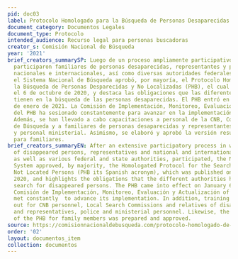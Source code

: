 ```yaml
---
pid: doc03
label: Protocolo Homologado para la Búsqueda de Personas Desaparecidas y No Localizadas
document_category: Documentos Legales
document_type: Protocolo
intended_audience: Recurso legal para personas buscadoras
creator_s: Comisión Nacional de Búsqueda
year: '2021'
brief_creators_summarySP: Luego de un proceso ampliamente participativo en el que
  participaron familiares de personas desaparecidas, representantes y personas expertas
  nacionales e internacionales, así como diversas autoridades federales y estatales,
  el Sistema Nacional de Búsqueda aprobó, por mayoría, el Protocolo Homologado para
  la Búsqueda de Personas Desparecidas y No Localizadas (PHB), el cual fue publicado
  el 6 de octubre de 2020, y destaca las obligaciones que las diferentes autoridades
  tienen en la búsqueda de las personas desaparecidas. El PHB entró en vigor el 6
  de enero de 2021. La Comisión de Implementación, Monitoreo, Evaluación y Actualización
  del PHB ha sesionado constantemente para avanzar en la implementación del mismo.
  Además, se han llevado a cabo capacitaciones a personal de la CNB, Comisiones Locales
  de Búsqueda y a familiares de personas desaparecidas y representantes, policías
  y personal ministerial. Asimismo, se elaboró y aprobó la versión resumida del PHB
  para familiares.
brief_creators_summaryEN: After an extensive participatory process in which relatives
  of disappeared persons, representatives and national and international experts,
  as well as various federal and state authorities, participated, the National Search
  System approved, by majority, the Homologated Protocol for the Search of Disappeared
  Not Located Persons (PHB its Spanish acronym), which was published on October 6,
  2020, and highlights the obligations that the different authorities have in the
  search for disappeared persons. The PHB came into effect on January 6, 2021. The
  Comisión de Implementación, Monitoreo, Evaluación y Actualización of the PHB has
  met constantly  to advance its implementation. In addition, training has been carried
  out for CNB personnel, Local Search Commissions and relatives of disappeared persons
  and representatives, police and ministerial personnel. Likewise, the summary version
  of the PHB for family members was prepared and approved.
source: https://comisionnacionaldebusqueda.com/protocolo-homologado-de-busqueda/
order: '02'
layout: documentos_item
collection: documentos
---
```

